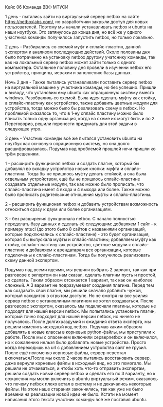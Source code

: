 Кейс 06
Команда ВВФ МТУСИ

1 день - пытались зайти на виртаульный сервер netbox на сайте https://netboxlabs.com/, но разработчики закрыли доступ для новых пользователей. Поэтому мы начали устанавливать netbox и ubuntu на наши ноутбуки. 
Это затянулось до конца дня, но всё же у одного участника команды получилось запустить netbox, но только локально.

2 день - Разбирались со схемой муфт и сплайс-пластин, данной экспертом и анализом последующих действий. Около половины дня было потраченно на установку netbox другому учатснику команды, так как на локальный
сервер netbox может зайти только с одного компьютера. Остальное половину дня провели в изученни netbox его устройства, принципы, иерахии и заполнению базы данных.

Ночь 2 дня - Также пытались устанавливали поставить сервер netbox на виртуальной машине у участника команды, но без успешно. Пришли к выводу, что установим ему ubuntu как опрационную систему вместо windows.
Разобралиль со схемой. Была идея сделать муфту как стойку, а сплайс-пластину как устройство, также добавить цветные модули для устройства, тогда можно было бы реализовать схему в netbox. Но проблемой оказалось
то, что в 1-ну сплайс пластину можно было вписать только одну организация, когда на схеме их могут быть и по 2. Переговорив, решили перенести придумать для этой задачи в следующее утро.

3 день - Участник команды всё же пытался установить ubuntu на ноутбук как основную опрационную систему, но она долго расшифровывалась. Подумав над проблемой прошлой ночи пришли ко трём решениям. 

1 - расширить функционал netbox и создать плагин, который бы добавлял во вкладку устройства новые кнопки: муфта и сплайс-пластина. Тогда бы не пришлось муфту делать стойкой, а она была отдельным устройством, 
ещё бы не пришлось сплайс-пластине создавать отдельные модули, так как можно было прописать, что сплайс-пластина имеет 4 входа и 4 выхода или более. Также можно было прописать родительские отношения муфты и 
сплайс-пластины.

2 - расширить функционал netbox и добавить устройствам возможность относиться сразу к двум или более организациям.

3 - без расширения функционала netbox. С начало полностью переделать базу данных и сделать её следующим: добавляем 1 сайт - к примеру mtuci (до этого было 8 сайтов с названиями организаций, которые подключались
к сплайс-пластине) - это будет организация, которая бы выпускала муфты и сплайс-пластины; добавляем муфту как стойку, сплайс-пластину как устройство, цветные модули к сплайс-пластине и добавляем к арендатарам
все организации, которые подключены к сплайс-пластинам. Тогда бы получилось реализовать схему данной экспертом.

Подумав над всеми идеями, мы решили выбрать 2 вариант, так как при разговоре с экпертом он нам сказал, сделать плагинм пусть и простой, но сделать. Таким образом отсекается 1 вариант, так как он наиболее сложный.
А 3 вариант не подразумевает создания плагина. Перед тем как создавать свой плагин, мы решили сначало добавить чужой, который находится в отрытом доступе. Но не смотря на все усилия сервер netbox с установлиным 
плагином не хотел создаваться. После разговорас экспертом, оказалось мы подключали плагины, которые не подходят для нашей версии netbox. Мы попытались установить плагин, который точно подходит для нашей версии 
netbox, но ничего не получалось. После долгихраздумий и ожидания ответа эксперта, мы решили изменить исходный код netbox. Подумав каким образом добавлять в новые классы в корневые python-файлы, мы приступили к 
работе. После мы с опасением включили серверnetbox и он включился, но к сожалению нельзя было добавлять новые устройства. Просто когда переходишь на url с добавлением устройства сайт не грузил. После ещё 
поизменяв корневые файлы, сервер перестал включаться.После мы около 2 часов пытались восстановить сервер, даже вернули корневые файлы в исходный вид, но это помогало. Мы решили не отчаиваться, и чтобы хоть 
что-то отправить экспертам, решили создать новый сервер netbox и сделать его по 3 варианту, но к сожаления мы могли включить в ubuntu виртуальный режим, оказалось что почему netbox плохо встал в систему и не
докачались некоторые файлы. На этом наше старания закончились, так как уже не было времени на реализации новой идеи не было.
Кстати на момент написания этого текста участник команды всё же поставил ubuntu.
